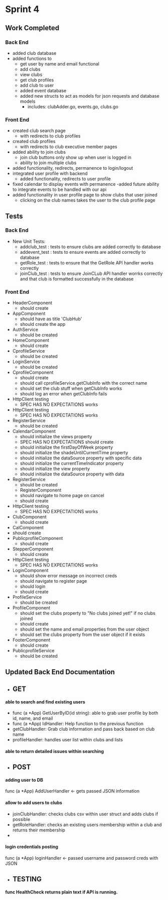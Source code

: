 # Sprint 4

## Work Completed

### Back End
- added club database
- added functions to
  -  get user by name and email functional
  -  add clubs
  -  view clubs
  -  get club profiles
  -  add club to user 
  - added event database
  - added new structs to act as models for json requests and database models
    - includes: clubAdder.go, events.go, clubs.go


### Front End
- created club search page
  - with redirects to club profiles
- created club profiles 
  - with redirects to club executive member pages
- added ability to join clubs
  - join club buttons only show up when user is logged in
  - ability to join multiple clubs
- added functionality, redirects, permanence to login/logout
- integrated user profile with backend
  - added functionality, redirects to user profile
- fixed calendar to display events with permanence
  -added future ability to integrate events to be handled with our api
- added functionality in user profile page to show clubs that user joined
  - clicking on the club names takes the user to the club profile page

## Tests

### Back End
- New Unit Tests:
  - addclub_test : tests to ensure clubs are added correctly to database
  - addevent_test : tests to ensure events are added correctly to database
  - getRole_test : tests to ensure that the GetRole API handler works correctly
  - joinClub_test : tests to ensure JoinCLub API handler worrks correctly and that club is formatted successfully in the database
### Front End
- HeaderComponent
  - should create
- AppComponent
  - should have as title 'ClubHub'
  - should create the app
- AuthService
  - should be created
- HomeComponent
  - should create
- CprofileService
  - should be created
- LoginService
  - should be created
- CprofileComponent
  - should create
  - should call cprofileService.getClubInfo with the correct name
  - should set the club stuff when getClubInfo works
  - should log an error when getClubInfo fails
- HttpClient testing
  - SPEC HAS NO EXPECTATIONS works
- HttpClient testing
  - SPEC HAS NO EXPECTATIONS works
- RegisterService
  - should be created
- CalendarComponent
  - should initialize the views property
  - SPEC HAS NO EXPECTATIONS should create
  - should initialize the firstDayOfWeek property
  -  should initialize the shadeUntilCurrentTime property
  - should initialize the dataSource property with specific data
  - should initialize the currentTimeIndicator property
  - should initialize the view property
  - should initialize the dataSource property with data
- RegisterService
  - should be created
  - RegisterComponent
  - should navigate to home page on cancel
  - should create
- HttpClient testing
  - SPEC HAS NO EXPECTATIONS works
- ClubComponent
  - should create
 - CalComponent
  - should create
- PublicprofileComponent
  - should create
- StepperComponent
  - should create
- HttpClient testing
  - SPEC HAS NO EXPECTATIONS works
- LoginComponent
  - should show error message on incorrect creds
  - should navigate to register page
  - should login
  - should create
- ProfileService
  - should be created
- ProfileComponent
  - should set the clubs property to "No clubs joined yet!" if no clubs joined
  - should create
  - should set the name and email properties from the user object
  - should set the clubs property from the user object if it exists
- FooterComponent
  - should create
- PublicprofileService
  - should be created

## Updated Back End Documentation
- ## GET
 #### able to search and find existing users
- func (a *App) GetUserByID(id string): able to grab user profile by both id, name, and email
- func (a *App) IdHandler: Help function to the previous function
- getClubHandler: Grab club information and pass back based on club name
- profileHandler: handles user list within clubs and lists 

#### able to return detailed issues within searching
- ## POST
#### adding user to DB
 func (a *App) AddUserHandler <- gets passed JSON information
#### allow to add users to clubs
- joinClubHandler: checks clubs csv within user struct and adds clubs if possible
- getRoleHandler: checks an existing users membership within a club and returns their membership
- 
#### login credentials posting
func (a *App) loginHandler <- passed username and password creds with JSON
- ## TESTING
#### func HealthCheck returns plain text if API is running.
